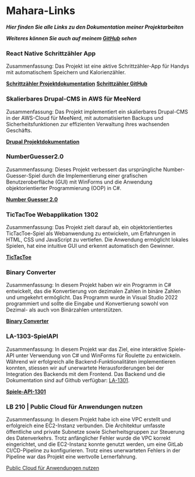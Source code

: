 # Mahara-Links
***Hier finden Sie alle Links zu den Dokumentation meiner Projektarbeiten***

***Weiteres können Sie auch auf meinem [GitHub](https://github.com/Cikle) sehen***

### React Native Schrittzähler App
Zusammenfassung:
Das Projekt ist eine aktive Schrittzähler-App für Handys mit automatischem Speichern und Kalorienzähler.

**[Schrittzähler Projektdokumentation](https://portfolio.bbbaden.ch/view/view.php?t=ba8c32fe5cd61b37ffd1)**
**[Schrittzähler GitHub](https://github.com/Cikle/Movely---Step-Tracker-App)**

### Skalierbares Drupal-CMS in AWS für MeeNerd
Zusammenfassung:
Das Projekt implementiert ein skalierbares Drupal-CMS in der AWS-Cloud für MeeNerd, mit automatisierten Backups und Sicherheitsfunktionen zur effizienten Verwaltung ihres wachsenden Geschäfts.

**[Drupal Projektdokumentation](https://portfolio.bbbaden.ch/view/view.php?t=d605e731be094f388c8d)**

### NumberGuesser2.0
Zusammenfassung:
Dieses Projekt verbessert das ursprüngliche Number-Guesser-Spiel durch die Implementierung einer grafischen Benutzeroberfläche (GUI) mit WinForms und die Anwendung objektorientierter Programmierung (OOP) in C#.

**[Number Guesser 2.0](https://portfolio.bbbaden.ch/view/view.php?t=a5a86d06baddefd34498)**

### TicTacToe Webapplikation 1302
Zusammenfassung:
Das Projekt zielt darauf ab, ein objektorientiertes TicTacToe-Spiel als Webanwendung zu entwickeln, um Erfahrungen in HTML, CSS und JavaScript zu vertiefen. Die Anwendung ermöglicht lokales Spielen, hat eine intuitive GUI und erkennt automatisch den Gewinner.

**[TicTacToe](https://portfolio.bbbaden.ch/view/view.php?t=c9635a75ca5aecb77c0e)**


### Binary Converter
Zusammenfassung:
In diesem Projekt haben wir ein Programm in C# entwickelt, das die Konvertierung von dezimalen Zahlen in binäre Zahlen und umgekehrt ermöglicht. Das Programm wurde in Visual Studio 2022 programmiert und sollte die Eingabe und Konvertierung sowohl von Dezimal- als auch von Binärzahlen unterstützen.

**[Binary Converter](https://portfolio.bbbaden.ch/view/view.php?t=ada8b72f7f91bf68b753)**


### LA-1303-SpielAPI
Zusammenfassung:
In diesem Projekt war das Ziel, eine interaktive Spiele-API unter Verwendung von C# und WinForms für Roulette zu entwickeln. Während wir erfolgreich alle Backend-Funktionalitäten implementieren konnten, stiessen wir auf unerwartete Herausforderungen bei der Integration des Backends mit dem Frontend. Das Backend und die Dokumentation sind auf Github verfügbar: [LA-1301](https://github.com/marekvonrogall/LA1303).

**[Spiele-API-1301](https://portfolio.bbbaden.ch/view/view.php?t=cc3a2ab5173acb47633b)**


### LB 210 | Public Cloud für Anwendungen nutzen
Zusammenfassung:
In diesem Projekt habe ich eine VPC erstellt und erfolgreich eine EC2-Instanz verbunden. Die Architektur umfasste öffentliche und private Subnetze sowie Sicherheitsgruppen zur Steuerung des Datenverkehrs. Trotz anfänglicher Fehler wurde die VPC korrekt eingerichtet, und die EC2-Instanz konnte genutzt werden, um eine GitLab CI/CD-Pipeline zu konfigurieren. Trotz eines unerwarteten Fehlers in der Pipeline war das Projekt eine wertvolle Lernerfahrung.

[Public Cloud für Anwendungen nutzen](https://portfolio.bbbaden.ch/view/view.php?t=b2b95c032ade0e631591)
